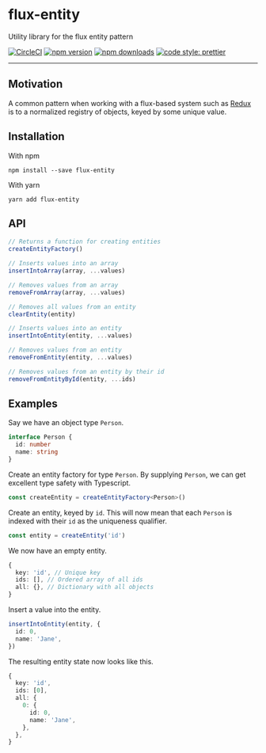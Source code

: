 # flux-entity

Utility library for the flux entity pattern

[![CircleCI](https://img.shields.io/circleci/build/github/Glinkis/flux-entity?style=flat-square)](https://circleci.com/gh/Glinkis/flux-entity)
[![npm version](https://img.shields.io/npm/v/flux-entity.svg?style=flat-square)](https://www.npmjs.com/package/flux-entity)
[![npm downloads](https://img.shields.io/npm/dw/flux-entity.svg?style=flat-square)](https://www.npmjs.com/package/flux-entity)
[![code style: prettier](https://img.shields.io/badge/code_style-prettier-ff69b4.svg?style=flat-square)](https://github.com/prettier/prettier)

---

## Motivation

A common pattern when working with a flux-based system such as [Redux](https://redux.js.org) is to a normalized registry of objects, keyed by some unique value.

## Installation

With npm

```shell
npm install --save flux-entity
```

With yarn

```shell
yarn add flux-entity
```

## API

```typescript
// Returns a function for creating entities
createEntityFactory()

// Inserts values into an array
insertIntoArray(array, ...values)

// Removes values from an array
removeFromArray(array, ...values)

// Removes all values from an entity
clearEntity(entity)

// Inserts values into an entity
insertIntoEntity(entity, ...values)

// Removes values from an entity
removeFromEntity(entity, ...values)

// Removes values from an entity by their id
removeFromEntityById(entity, ...ids)
```

## Examples

Say we have an object type `Person`.

```typescript
interface Person {
  id: number
  name: string
}
```

Create an entity factory for type `Person`. By supplying `Person`, we can get excellent type safety with Typescript.

```typescript
const createEntity = createEntityFactory<Person>()
```

Create an entity, keyed by `id`. This will now mean that each `Person` is indexed with their `id` as the uniqueness qualifier.

```typescript
const entity = createEntity('id')
```

We now have an empty entity.

```typescript
{
  key: 'id', // Unique key
  ids: [], // Ordered array of all ids
  all: {}, // Dictionary with all objects
}
```

Insert a value into the entity.

```typescript
insertIntoEntity(entity, {
  id: 0,
  name: 'Jane',
})
```

The resulting entity state now looks like this.

```typescript
{
  key: 'id',
  ids: [0],
  all: {
    0: {
      id: 0,
      name: 'Jane',
    },
  },
}
```
